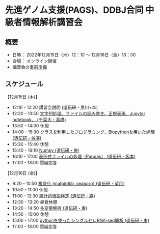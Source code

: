 # 先進ゲノム支援(PAGS)、DDBJ合同 中級者情報解析講習会

## 概要
- 日時：
    2022年12月15日（木）12：10 ～ 12月16日（金）18：00 
- 会場：
    オンライン開催
- 講習会の[事前準備](PREPARATION.md)

## スケジュール

【12月15日 (木)】
- 12:10 - 12:20	講習会説明 (遺伝研・黒川+森)
- 12:20 - 13:50	[文字列処理、ファイルの読み書き、正規表現、Jupyter notebook、 (千葉大・高橋)](1)
- 13:50 - 14:00	休憩
- 14:00 - 15:30	[クラスを利用したプログラミング、Biopythonを用いた処理 (遺伝研・谷澤)](2)
- 15:30 - 15:40	休憩
- 15:40 - 16:10	[Numpy (遺伝研・東)](3)
- 16:10 - 17:00	[表形式ファイルの処理（Pandas） (遺伝研・坂本)](4)
- 17:00 - 18:00	質疑応答
			
【12月16日 (金)】
- 9:20 - 10:50	[視覚化 (matplotlib, seaborn) (遺伝研・望月)](5)
- 10:50 - 11:00	休憩
- 11:00 - 12:30	[統計的仮説検定 (遺伝研・森)](6)
- 12:30 - 13:20	昼食休憩
- 13:20 - 14:50	[多変量解析 (遺伝研・東)](7_and_8)
- 14:50 - 15:00	休憩
- 15:00 - 17:00	[pythonを使ったシングルセルRNA-seq解析 (遺伝研・東)](7_and_8)
- 17:00 - 18:00	質疑応答
